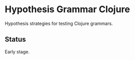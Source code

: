 # Hypothesis Grammar Clojure

Hypothesis strategies for testing Clojure grammars.

## Status

Early stage.
